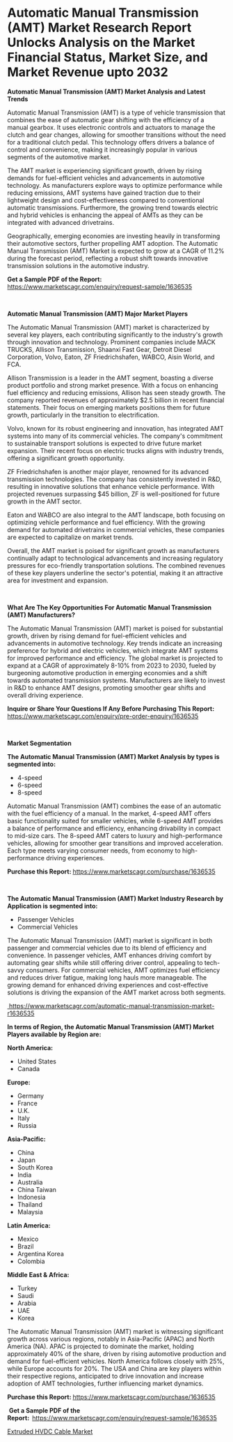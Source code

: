 <p><h1>Automatic Manual Transmission (AMT) Market Research Report Unlocks Analysis on the Market Financial Status, Market Size, and Market Revenue upto 2032</h1></p><p><strong>Automatic Manual Transmission (AMT) Market Analysis and Latest Trends</strong></p>
<p><p>Automatic Manual Transmission (AMT) is a type of vehicle transmission that combines the ease of automatic gear shifting with the efficiency of a manual gearbox. It uses electronic controls and actuators to manage the clutch and gear changes, allowing for smoother transitions without the need for a traditional clutch pedal. This technology offers drivers a balance of control and convenience, making it increasingly popular in various segments of the automotive market.</p><p>The AMT market is experiencing significant growth, driven by rising demands for fuel-efficient vehicles and advancements in automotive technology. As manufacturers explore ways to optimize performance while reducing emissions, AMT systems have gained traction due to their lightweight design and cost-effectiveness compared to conventional automatic transmissions. Furthermore, the growing trend towards electric and hybrid vehicles is enhancing the appeal of AMTs as they can be integrated with advanced drivetrains.</p><p>Geographically, emerging economies are investing heavily in transforming their automotive sectors, further propelling AMT adoption. The Automatic Manual Transmission (AMT) Market is expected to grow at a CAGR of 11.2% during the forecast period, reflecting a robust shift towards innovative transmission solutions in the automotive industry.</p></p>
<p><strong>Get a Sample PDF of the Report:&nbsp;</strong> <a href="https://www.marketscagr.com/enquiry/request-sample/1636535?utm_campaign=2095&utm_medium=2&utm_source=Github&utm_content=ia&utm_term=23032025&utm_id=automatic-manual-transmission-amt">https://www.marketscagr.com/enquiry/request-sample/1636535</a></p>
<p>&nbsp;</p>
<p><strong>Automatic Manual Transmission (AMT) Major Market Players</strong></p>
<p><p>The Automatic Manual Transmission (AMT) market is characterized by several key players, each contributing significantly to the industry's growth through innovation and technology. Prominent companies include MACK TRUCKS, Allison Transmission, Shaanxi Fast Gear, Detroit Diesel Corporation, Volvo, Eaton, ZF Friedrichshafen, WABCO, Aisin World, and FCA.</p><p>Allison Transmission is a leader in the AMT segment, boasting a diverse product portfolio and strong market presence. With a focus on enhancing fuel efficiency and reducing emissions, Allison has seen steady growth. The company reported revenues of approximately $2.5 billion in recent financial statements. Their focus on emerging markets positions them for future growth, particularly in the transition to electrification.</p><p>Volvo, known for its robust engineering and innovation, has integrated AMT systems into many of its commercial vehicles. The company's commitment to sustainable transport solutions is expected to drive future market expansion. Their recent focus on electric trucks aligns with industry trends, offering a significant growth opportunity.</p><p>ZF Friedrichshafen is another major player, renowned for its advanced transmission technologies. The company has consistently invested in R&D, resulting in innovative solutions that enhance vehicle performance. With projected revenues surpassing $45 billion, ZF is well-positioned for future growth in the AMT sector.</p><p>Eaton and WABCO are also integral to the AMT landscape, both focusing on optimizing vehicle performance and fuel efficiency. With the growing demand for automated drivetrains in commercial vehicles, these companies are expected to capitalize on market trends.</p><p>Overall, the AMT market is poised for significant growth as manufacturers continually adapt to technological advancements and increasing regulatory pressures for eco-friendly transportation solutions. The combined revenues of these key players underline the sector's potential, making it an attractive area for investment and expansion.</p></p>
<p>&nbsp;</p>
<p><strong>What Are The Key Opportunities For Automatic Manual Transmission (AMT) Manufacturers?</strong></p>
<p><p>The Automatic Manual Transmission (AMT) market is poised for substantial growth, driven by rising demand for fuel-efficient vehicles and advancements in automotive technology. Key trends indicate an increasing preference for hybrid and electric vehicles, which integrate AMT systems for improved performance and efficiency. The global market is projected to expand at a CAGR of approximately 8-10% from 2023 to 2030, fueled by burgeoning automotive production in emerging economies and a shift towards automated transmission systems. Manufacturers are likely to invest in R&D to enhance AMT designs, promoting smoother gear shifts and overall driving experience.</p></p>
<p><strong>Inquire or Share Your Questions If Any Before Purchasing This Report:</strong> <a href="https://www.marketscagr.com/enquiry/pre-order-enquiry/1636535?utm_campaign=2095&utm_medium=2&utm_source=Github&utm_content=ia&utm_term=23032025&utm_id=automatic-manual-transmission-amt">https://www.marketscagr.com/enquiry/pre-order-enquiry/1636535</a></p>
<p>&nbsp;</p>
<p><strong>Market Segmentation</strong></p>
<p><strong>The Automatic Manual Transmission (AMT) Market Analysis by types is segmented into:</strong></p>
<p><ul><li>4-speed</li><li>6-speed</li><li>8-speed</li></ul></p>
<p><p>Automatic Manual Transmission (AMT) combines the ease of an automatic with the fuel efficiency of a manual. In the market, 4-speed AMT offers basic functionality suited for smaller vehicles, while 6-speed AMT provides a balance of performance and efficiency, enhancing drivability in compact to mid-size cars. The 8-speed AMT caters to luxury and high-performance vehicles, allowing for smoother gear transitions and improved acceleration. Each type meets varying consumer needs, from economy to high-performance driving experiences.</p></p>
<p><strong>Purchase this Report:&nbsp;</strong><a href="https://www.marketscagr.com/purchase/1636535?utm_campaign=2095&utm_medium=2&utm_source=Github&utm_content=ia&utm_term=23032025&utm_id=automatic-manual-transmission-amt">https://www.marketscagr.com/purchase/1636535</a></p>
<p>&nbsp;</p>
<p><strong>The Automatic Manual Transmission (AMT) Market Industry Research by Application is segmented into:</strong></p>
<p><ul><li>Passenger Vehicles</li><li>Commercial Vehicles</li></ul></p>
<p><p>The Automatic Manual Transmission (AMT) market is significant in both passenger and commercial vehicles due to its blend of efficiency and convenience. In passenger vehicles, AMT enhances driving comfort by automating gear shifts while still offering driver control, appealing to tech-savvy consumers. For commercial vehicles, AMT optimizes fuel efficiency and reduces driver fatigue, making long hauls more manageable. The growing demand for enhanced driving experiences and cost-effective solutions is driving the expansion of the AMT market across both segments.</p></p>
<p><a href="https://www.marketscagr.com/automatic-manual-transmission-market-r1636535?utm_campaign=2095&utm_medium=2&utm_source=Github&utm_content=ia&utm_term=23032025&utm_id=automatic-manual-transmission-amt">&nbsp;https://www.marketscagr.com/automatic-manual-transmission-market-r1636535</a></p>
<p><strong>In terms of Region, the Automatic Manual Transmission (AMT) Market Players available by Region are:</strong></p>
<p>
    <p> <strong> North America: </strong>
        <ul>
            <li>United States</li>
            <li>Canada</li>
        </ul>
        </p> 
    <p> <strong> Europe: </strong>
        <ul>
            <li>Germany</li>
            <li>France</li>
            <li>U.K.</li>
            <li>Italy</li>
            <li>Russia</li>
        </ul>
        </p> 
    <p> <strong> Asia-Pacific: </strong>
        <ul>
            <li>China</li>
            <li>Japan</li>
            <li>South Korea</li>
            <li>India</li>
            <li>Australia</li>
            <li>China Taiwan</li>
            <li>Indonesia</li>
            <li>Thailand</li>
            <li>Malaysia</li>
        </ul>
        </p> 
    <p> <strong> Latin America: </strong>
        <ul>
            <li>Mexico</li>
            <li>Brazil</li>
            <li>Argentina Korea</li>
            <li>Colombia</li>
        </ul>
        </p> 
    <p> <strong> Middle East & Africa: </strong>
        <ul>
            <li>Turkey</li>
            <li>Saudi</li>
            <li>Arabia</li>
            <li>UAE</li>
            <li>Korea</li>
        </ul>
    </p>
    </p>
<p><p>The Automatic Manual Transmission (AMT) market is witnessing significant growth across various regions, notably in Asia-Pacific (APAC) and North America (NA). APAC is projected to dominate the market, holding approximately 40% of the share, driven by rising automotive production and demand for fuel-efficient vehicles. North America follows closely with 25%, while Europe accounts for 20%. The USA and China are key players within their respective regions, anticipated to drive innovation and increase adoption of AMT technologies, further influencing market dynamics.</p></p>
<p><strong>Purchase this Report: </strong><a href="https://www.marketscagr.com/purchase/1636535?utm_campaign=2095&utm_medium=2&utm_source=Github&utm_content=ia&utm_term=23032025&utm_id=automatic-manual-transmission-amt">https://www.marketscagr.com/purchase/1636535</a></p>
<p>&nbsp;<strong>Get a Sample PDF of the Report:&nbsp;&nbsp;</strong><a href="https://www.marketscagr.com/enquiry/request-sample/1636535?utm_campaign=2095&utm_medium=2&utm_source=Github&utm_content=ia&utm_term=23032025&utm_id=automatic-manual-transmission-amt">https://www.marketscagr.com/enquiry/request-sample/1636535</a></p>
<p><strong></strong></p>
<p><p><a href="https://github.com/mauripalmi/Market-Research-Report-List-6/blob/main/extruded-hvdc-cable-market.md?utm_campaign=2095&utm_medium=2&utm_source=Github&utm_content=ia&utm_term=23032025&utm_id=automatic-manual-transmission-amt">Extruded HVDC Cable Market</a></p></p>
